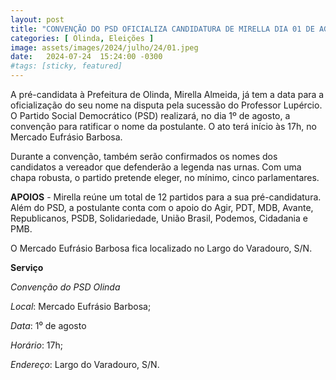 ```yaml
---
layout: post
title: "CONVENÇÃO DO PSD OFICIALIZA CANDIDATURA DE MIRELLA DIA 01 DE AGOSTO"
categories: [ Olinda, Eleições ]
image: assets/images/2024/julho/24/01.jpeg
date:   2024-07-24  15:24:00 -0300
#tags: [sticky, featured]
---
```

A pré-candidata à Prefeitura de Olinda, Mirella Almeida, já tem a data para a oficialização do seu nome na disputa pela sucessão do Professor Lupércio. O Partido Social Democrático (PSD) realizará, no dia 1º de agosto, a convenção para ratificar o nome da postulante. O ato terá início às 17h, no Mercado Eufrásio Barbosa. 

Durante a convenção, também serão confirmados os nomes dos candidatos a vereador que defenderão a legenda nas urnas. Com uma chapa robusta, o partido pretende eleger, no mínimo, cinco parlamentares. 
 
**APOIOS** - Mirella reúne um total de 12 partidos para a sua pré-candidatura. Além do PSD, a postulante conta com o apoio do Agir, PDT, MDB, Avante, Republicanos, PSDB, Solidariedade, União Brasil, Podemos, Cidadania e PMB.

O Mercado Eufrásio Barbosa fica localizado no Largo do Varadouro, S/N. 


**Serviço**

_Convenção do PSD Olinda_ 

_Local_: Mercado Eufrásio Barbosa;

_Data_: 1⁰ de agosto 

_Horário_: 17h;

_Endereço_: Largo do Varadouro, S/N.
